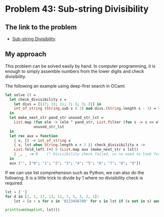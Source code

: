 # Problem 43: Sub-string Divisibility

## The link to the problem

- [Sub-string Divisibility](https://projecteuler.net/problem=43)

## My approach

This problem can be solved easily by hand.
In computer programming, it is enough to simply assemble numbers from the lower digits and check divisibility.

The following an example using deep-first search in OCaml.

```ocaml
let solve () =
  let check_divisibility s =
    let divs = [|17; 13; 11; 7; 5; 3; 2|] in
    int_of_string (String.sub s 0 3) mod divs.(String.length s - 3) = 0
  in
  let make_next_str pand_str unused_str_lst =
    List.map (fun elm -> (elm ^ pand_str, List.filter (fun s -> s <> elm) unused_str_lst))
             unused_str_lst
  in
  let rec aux = function
    | x, [] -> int_of_string x
    | x, lst when String.length x < 3 || check_divisibility x ->
	List.fold_left (+) 0 (List.map aux (make_next_str x lst))
    | _, _ -> 0    (* Divisibility check failed, so no need to look further. *)
  in
  aux ("", ["0"; "1"; "2"; "3"; "4"; "5"; "6"; "7"; "8"; "9"])
```

If we can use list comprehension such as Python, we can also do the following.
It is a little trick to divide by 1 where no divisibility check is required.

```python
lst = ['']
for d in [1, 1, 17, 13, 11, 7, 5, 3, 2, 1]:
    lst = [x + s for x in '0123456789' for s in lst if (x not in s) and int((x + s)[:3]) % d == 0]

print(sum(map(int, lst)))
```

